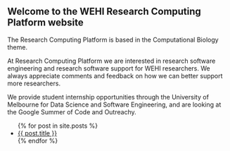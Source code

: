 ## Welcome to the WEHI Research Computing Platform website

The Research Computing Platform is based in the Computational Biology theme.

At Research Computing Platform we are interested in research software engineering and research software support for WEHI researchers. We always appreciate comments and feedback on how we can better support more researchers.

We provide student internship opportunities through the University of Melbourne for Data Science and Software Engineering, and are looking at the Google Summer of Code and Outreachy. 

<ul>
  {% for post in site.posts %}
    <li>
      <a href="./{{ post.url }}">{{ post.title }}</a>
    </li>
  {% endfor %}
</ul>
